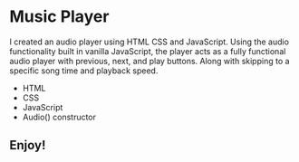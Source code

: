 # Music Player

I created an audio player using HTML CSS and JavaScript. Using the audio functionality built in vanilla JavaScript, the player acts as a fully functional audio player with previous, next, and play buttons. Along with skipping to a specific song time and playback speed.

- HTML
- CSS
- JavaScript
- Audio() constructor

## Enjoy!
